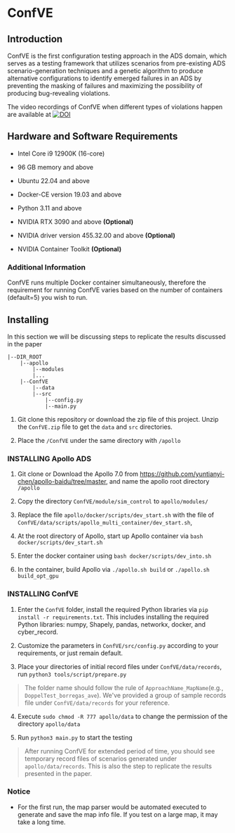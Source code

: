 # ConfVE

## Introduction

ConfVE is the first configuration testing approach in the ADS domain, which serves as a testing framework that utilizes scenarios from pre-existing ADS scenario-generation techniques and a genetic algorithm to produce alternative configurations to identify emerged failures in an ADS by preventing the masking of failures and maximizing the possibility of producing bug-revealing violations.

The video recordings of ConfVE when different types of violations happen are available at [![DOI](https://zenodo.org/badge/DOI/10.5281/zenodo.11051748.svg)](https://doi.org/10.5281/zenodo.11051748)

## Hardware and Software Requirements

- Intel Core i9 12900K (16-core)

- 96 GB memory and above

- Ubuntu 22.04 and above

- Docker-CE version 19.03 and above

- Python 3.11 and above

- NVIDIA RTX 3090 and above **(Optional)**

- NVIDIA driver version 455.32.00 and above **(Optional)**

- NVIDIA Container Toolkit **(Optional)**

### Additional Information

ConfVE runs multiple Docker container simultaneously, therefore the requirement for running ConfVE varies based on the number of containers (default=5) you wish to run.

## Installing

In this section we will be discussing steps to replicate the results discussed in the paper

```
|--DIR_ROOT
    |--apollo
        |--modules
        |...
    |--ConfVE
        |--data
        |--src
            |--config.py
            |--main.py
```

1. Git clone this repository or download the zip file of this project. Unzip the `ConfVE.zip` file to get the `data` and `src` directories.

2. Place the `/ConfVE` under the same directory with `/apollo`

### INSTALLING Apollo ADS

1. Git clone or Download the Apollo 7.0 from https://github.com/yuntianyi-chen/apollo-baidu/tree/master, and name the apollo root directory `/apollo`

2. Copy the directory `ConfVE/module/sim_control` to `apollo/modules/`

3. Replace the file `apollo/docker/scripts/dev_start.sh` with the file of `ConfVE/data/scripts/apollo_multi_container/dev_start.sh`, 

4. At the root directory of Apollo, start up Apollo container via `bash docker/scripts/dev_start.sh`

5. Enter the docker container using `bash docker/scripts/dev_into.sh`

6. In the container, build Apollo via `./apollo.sh build` or `./apollo.sh build_opt_gpu`

### INSTALLING ConfVE

1. Enter the `ConfVE` folder, install the required Python libraries via `pip install -r requirements.txt`. This includes installing the required Python libraries: numpy, Shapely, pandas, networkx, docker, and cyber_record.

2. Customize the parameters in `ConfVE/src/config.py` according to your requirements, or just remain default.

3. Place your directories of initial record files under `ConfVE/data/records`, run `python3 tools/script/prepare.py`

> The folder name should follow the rule of `ApproachName_MapName`(e.g., `DoppelTest_borregas_ave`). We've provided a group of sample records file under `ConfVE/data/records` for your reference.

4. Execute `sudo chmod -R 777 apollo/data` to change the permission of the directory `apollo/data`

5. Run `python3 main.py` to start the testing

> After running ConfVE for extended period of time, you should see temporary record files of scenarios generated under `apollo/data/records`. This is also the step to replicate the results presented in the paper.

### Notice
- For the first run, the map parser would be automated executed to generate and save the map info file. If you test on a large map, it may take a long time.